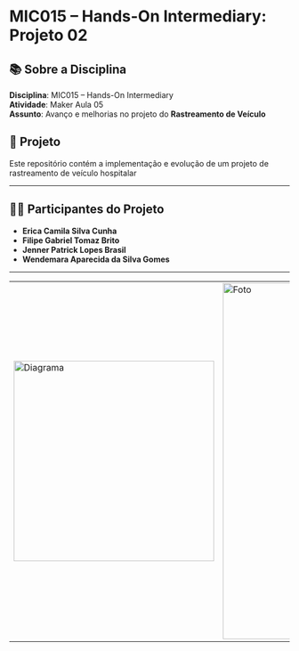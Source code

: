 # MIC015 – Hands-On Intermediary: Projeto 02

## 📚 Sobre a Disciplina  
**Disciplina**: MIC015 – Hands-On Intermediary  
**Atividade**: Maker Aula 05  
**Assunto**: Avanço e melhorias no projeto do **Rastreamento de Veículo**

## 🚀 Projeto  
Este repositório contém a implementação e evolução de um projeto de rastreamento de veículo hospitalar

---

## 👩‍💻 Participantes do Projeto  
- **Erica Camila Silva Cunha**  
- **Filipe Gabriel Tomaz Brito**  
- **Jenner Patrick Lopes Brasil**  
- **Wendemara Aparecida da Silva Gomes**

---

|   |   |
|----------|----------|
| <img src="https://github.com/MIC-UFRR-Grupo-8/rastreamento_veiculo_flutter/blob/main/Captura%20de%20tela%202025-02-14%20193011.png" alt="Diagrama" width="360">|<img src="" alt="Foto" width="640"> |




